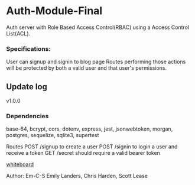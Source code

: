 # Auth-Module-Final

Auth server with Role Based Access Control(RBAC) using a Access Control List(ACL).

### Specifications:

User can signup and signin to blog page
Routes performing those actions will be protected by both a valid user and that user's permissions.

## Update log

v1.0.0

### Dependencies

base-64, bcrypt, cors, dotenv, express, jest, jsonwebtoken, morgan, postgres, sequelize, sqlite3, supertest

Routes
POST /signup to create a user
POST /signin to login a user and receive a token
GET /secret should require a valid bearer token

[whiteboard](/Auth-api.png)

Author: Em-C-S
Emily Landers, Chris Harden, Scott Lease
